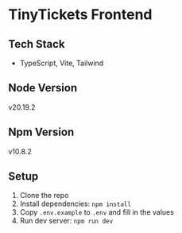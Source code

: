 # TinyTickets Frontend

## Tech Stack
- TypeScript, Vite, Tailwind

## Node Version
v20.19.2

## Npm Version
v10.8.2

## Setup
1. Clone the repo 
2. Install dependencies: `npm install` 
3. Copy `.env.example` to `.env` and fill in the values
4. Run dev server: `npm run dev`
